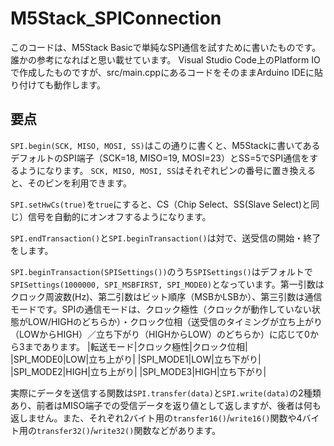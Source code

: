 # M5Stack_SPIConnection

このコードは、M5Stack Basicで単純なSPI通信を試すために書いたものです。誰かの参考になればと思い載せています。
Visual Studio Code上のPlatform IOで作成したものですが、src/main.cppにあるコードをそのままArduino IDEに貼り付けても動作します。

## 要点
`SPI.begin(SCK, MISO, MOSI, SS)`はこの通りに書くと、M5Stackに書いてあるデフォルトのSPI端子（SCK=18, MISO=19, MOSI=23）とSS=5でSPI通信をするようになります。
`SCK, MISO, MOSI, SS`はそれぞれピンの番号に置き換えると、そのピンを利用できます。

`SPI.setHwCs(true)`を`true`にすると、CS（Chip Select、SS(Slave Select)と同じ）信号を自動的にオンオフするようになります。

`SPI.endTransaction()`と`SPI.beginTransaction()`は対で、送受信の開始・終了をします。

`SPI.beginTransaction(SPISettings())`のうち`SPISettings()`はデフォルトで`SPISettings(1000000, SPI_MSBFIRST, SPI_MODE0)`となっています。第一引数はクロック周波数(Hz)、第二引数はビット順序（MSBかLSBか）、第三引数は通信モードです。SPIの通信モードは、クロック極性（クロックが動作していない状態がLOW/HIGHのどちらか）・クロック位相（送受信のタイミングが立ち上がり（LOWからHIGH）／立ち下がり（HIGHからLOW）のどちらか）に応じて0から3まであります。
|転送モード|クロック極性|クロック位相|
|SPI_MODE0|LOW|立ち上がり|
|SPI_MODE1|LOW|立ち下がり|
|SPI_MODE2|HIGH|立ち上がり|
|SPI_MODE3|HIGH|立ち下がり|

実際にデータを送信する関数は`SPI.transfer(data)`と`SPI.write(data)`の2種類あり、前者はMISO端子での受信データを返り値として返しますが、後者は何も返しません。また、それぞれ2バイト用の`transfer16()`/`write16()`関数や4バイト用の`transfer32()`/`write32()`関数などがあります。
